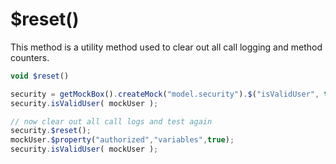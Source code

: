 # $reset\(\)

This method is a utility method used to clear out all call logging and method counters.

```javascript
void $reset()
```

```javascript
security = getMockBox().createMock("model.security").$("isValidUser", true);
security.isValidUser( mockUser );

// now clear out all call logs and test again
security.$reset();
mockUser.$property("authorized","variables",true);
security.isValidUser( mockUser );
```

